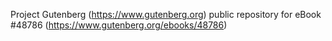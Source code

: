 Project Gutenberg (https://www.gutenberg.org) public repository for eBook #48786 (https://www.gutenberg.org/ebooks/48786)
